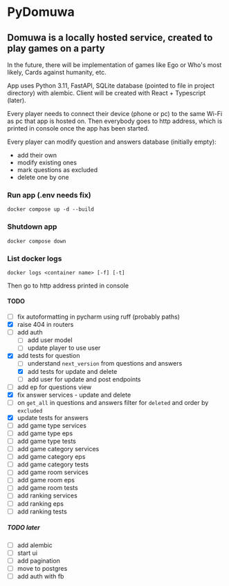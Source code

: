 # PyDomuwa

## Domuwa is a locally hosted service, created to play games on a party

In the future, there will be implementation of games like Ego or Who's most likely,
Cards against humanity, etc.

App uses Python 3.11, FastAPI, SQLite database (pointed to file in project directory)
with alembic. Client will be created with React + Typescript (later).

Every player needs to connect their device (phone or pc) to the same Wi-Fi
as pc that app is hosted on. Then everybody goes to http address,
which is printed in console once the app has been started.

Every player can modify question and answers database (initially empty):

- add their own
- modify existing ones
- mark questions as excluded
- delete one by one

### Run app (.env needs fix)

```console
docker compose up -d --build
```

### Shutdown app

```console
docker compose down
```

### List docker logs

```console
docker logs <container name> [-f] [-t]
```

Then go to http address printed in console

#### TODO

- [ ] fix autoformatting in pycharm using ruff (probably paths)
- [x] raise 404 in routers
- [ ] add auth
  - [ ] add user model
  - [ ] update player to use user
- [x] add tests for question
  - [ ] understand `next_version` from questions and answers
  - [x] add tests for update and delete
  - [ ] add user for update and post endpoints
- [ ] add ep for questions view
- [x] fix answer services - update and delete
- [ ] on `get_all` in questions and answers filter for `deleted` and order by `excluded`
- [x] update tests for answers
- [ ] add game type services
- [ ] add game type eps
- [ ] add game type tests
- [ ] add game category services
- [ ] add game category eps
- [ ] add game category tests
- [ ] add game room services
- [ ] add game room eps
- [ ] add game room tests
- [ ] add ranking services
- [ ] add ranking eps
- [ ] add ranking tests

##### TODO later

- [ ] add alembic
- [ ] start ui
- [ ] add pagination
- [ ] move to postgres
- [ ] add auth with fb
